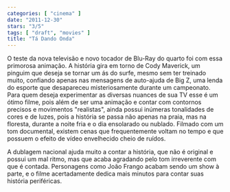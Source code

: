 ```yaml
---
categories: [ "cinema" ]
date: "2011-12-30"
stars: "3/5"
tags: [ "draft", "movies" ]
title: "Tá Dando Onda"
---
```

O teste da nova televisão e novo tocador de Blu-Ray do quarto foi com
essa primorosa animação. A história gira em torno de Cody Maverick,
um pinguim que deseja se tornar um ás do surfe, mesmo sem ter treinado
muito, confiando apenas nas mensagens de auto-ajuda de Big Z, uma lenda
do esporte que desapareceu misteriosamente durante um campeonato. Para
quem deseja experimentar as diversas nuances de sua TV esse é um ótimo
filme, pois além de ser uma animação e contar com contornos precisos
e movimentos "realistas", ainda possui inúmeras tonalidades de cores
e de luzes, pois a história se passa não apenas na praia, mas na
floresta, durante a noite fria e o dia ensolarado ou nublado. Filmado
com um tom documental, existem cenas que frequentemente voltam no tempo
e que possuem o efeito de vídeo envelhecido cheio de ruídos.

A dublagem nacional ajuda muito a contar a história, que não é original
e possui um mal ritmo, mas que acaba agradando pelo tom irreverente
com que é contada. Personagens como João Frango acabam sendo um show
à parte, e o filme acertadamente dedica mais minutos para contar suas
história periféricas.

